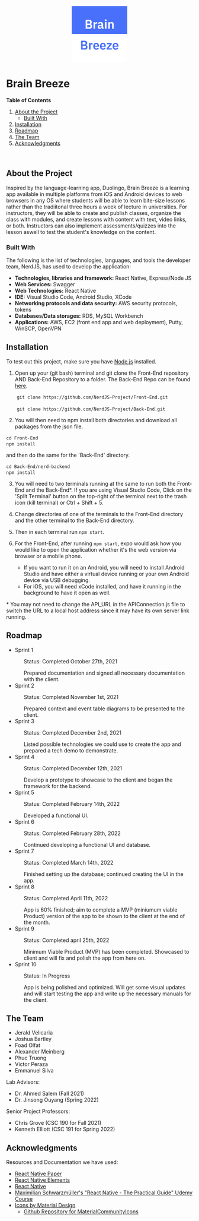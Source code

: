 <div align="center">
    <a href="https://clever-torte-9d82b6.netlify.app/"><img src="icon.png" alt="Logo" width="150" height="150"></a>
 </div>

# Brain Breeze 

**Table of Contents**
<ol>
  <li>
    <a href="#about-the-project">About the Project</a>
    <ul>
        <li><a href="#built-with">Built With</a></li>
    </ul>
  </li>
  <li>
    <a href="#installation">Installation</a>
  </li>
  <li>
    <a href="#roadmap">Roadmap</a>
  </li>
  <li>
    <a href="#the-team">The Team</a>
  </li>
  <li>
    <a href="#acknowledgments">Acknowledgments</a>
  </li>
</ol>

<br />

## About the Project

<p>Inspired by the language-learning app, Duolingo, Brain Breeze is a learning app available in multiple platforms from iOS and Android devices to web browsers in any OS where students will be able to learn bite-size lessons rather than the tradiitonal three hours a week of lecture in universities. For instructors, they will be able to create and publish classes, organize the class with modules, and create lessons with content with text, video links, or both. Instructors can also implement assessments/quizzes into the lesson aswell to test the student's knowledge on the content.</p>

### Built With
The following is the list of technologies, languages, and tools the developer team, NerdJS, has used to develop the application:
- **Technologies, libraries and framework:** React Native, Express/Node JS
- **Web Services:** Swagger
- **Web Technologies:** React Native
- **IDE:** Visual Studio Code, Android Studio, XCode
- **Networking protocols and data security:** AWS security protocols, tokens
- **Databases/Data storages:** RDS, MySQL Workbench
- **Applications:** AWS, EC2 (front end app and web deployment), Putty, WinSCP, OpenVPN

## Installation

To test out this project, make sure you have [Node.js](https://nodejs.org/en/) installed. 


1. Open up your (git bash) terminal and git clone the Front-End repository AND Back-End Repository to a folder. The Back-End Repo can be found [here](https://github.com/NerdJS-Project/Back-End).
```
    git clone https://github.com/NerdJS-Project/Front-End.git
    
    git clone https://github.com/NerdJS-Project/Back-End.git
```
2. You will then need to npm install both directories and download all packages from the json file. 
```
cd Front-End 
npm install
```
and then do the same for the 'Back-End' directory.
```
cd Back-End/nerd-backend 
npm install
```
3. You will need to two terminals running at the same to run both the Front-End and the Back-End\*. If you are using Visual Studio Code, Click on the 'Split Terminal' button on the top-right of the terminal next to the trash icon (kill terminal) or Ctrl + Shift + 5. 

4. Change directories of one of the terminals to the Front-End directory and the other terminal to the Back-End directory.

5. Then in each terminal run `npm start`. 

6. For the Front-End, after running `npm start`, expo would ask how you would like to open the application whether it's the web version via browser or a mobile phone.
   - If you want to run it on an Android, you will need to install Android Studio and have either a virtual device running or your own Android device via USB debugging. 
   - For iOS, you will need xCode installed, and have it running in the background to have it open as well. 

\* You may not need to change the API_URL in the APIConnection.js file to switch the URL to a local host address since it may have its own server link running. 

## Roadmap
<ul>
  <li>Sprint 1</li>
    <ul>Status: Completed October 27th, 2021</ul>
    <ul>Prepared documentation and signed all necessary documentation with the client.</ul>
  <li>Sprint 2</li>
    <ul>Status: Completed November 1st, 2021</ul>
    <ul>Prepared context and event table diagrams to be presented to the client.</ul>
  <li>Sprint 3</li>
    <ul>Status: Completed December 2nd, 2021</ul>
    <ul>Listed possible technologies we could use to create the app and prepared a tech demo to demonstrate.</ul>
  <li>Sprint 4</li>
    <ul>Status: Completed December 12th, 2021</ul>
    <ul>Develop a prototype to showcase to the client and began the framework for the backend.</ul>
  <li>Sprint 5</li>
    <ul>Status: Completed February 14th, 2022</ul>
    <ul>Developed a functional UI.</ul>
  <li>Sprint 6</li>
    <ul>Status: Completed February 28th, 2022 </ul>
    <ul>Continued developing a functional UI and database.</ul>
  <li>Sprint 7</li>
    <ul>Status: Completed March 14th, 2022 </ul>
    <ul>Finished setting up the database; continued creating the UI in the app.</ul>
  <li>Sprint 8</li>
    <ul>Status: Completed April 11th, 2022 </ul>
    <ul>App is 60% finished; aim to complete a MVP (miniumum viable Product) version of the app to be shown to the client at the end of the month.</ul>
  <li>Sprint 9</li>
    <ul>Status: Completed april 25th, 2022</ul>
    <ul>Minimum Viable Product (MVP) has been completed. Showcased to client and will fix and polish the app from here on.</ul>
  <li>Sprint 10</li>
    <ul>Status: In Progress</ul>
    <ul>App is being polished and optimized. Will get some visual updates and will start testing the app and write up the necessary manuals for the client.</ul>
</ul>


## The Team
<ul>
  <li>Jerald Velicaria</li>
  <li>Joshua Bartley</li>
  <li>Foad Olfat</li>
  <li>Alexander Meinberg</li>
  <li>Phuc Truong</li>
  <li>Victor Peraza</li>
  <li>Emmanuel Silva</li>
</ul>

Lab Advisors:
- Dr. Ahmed Salem (Fall 2021)
- Dr. Jinsong Ouyang (Spring 2022)

Senior Project Professors:
- Chris Grove (CSC 190 for Fall 2021)
- Kenneth Elliott (CSC 191 for Spring 2022)

## Acknowledgments 
Resources and Documentation we have used: 
- [React Native Paper](https://callstack.github.io/react-native-paper/) 
- [React Native Elements](https://reactnativeelements.com/docs)
- [React Native](https://reactnative.dev/docs/getting-started)
- [Maximilian Schwarzmüller's "React Native - The Practical Guide" Udemy Course](https://www.udemy.com/course/react-native-the-practical-guide/)
- [Icons by Material Design](https://materialdesignicons.com/)
    - [Github Repository for MaterialCommunityIcons](https://github.com/Templarian/MaterialDesign)


